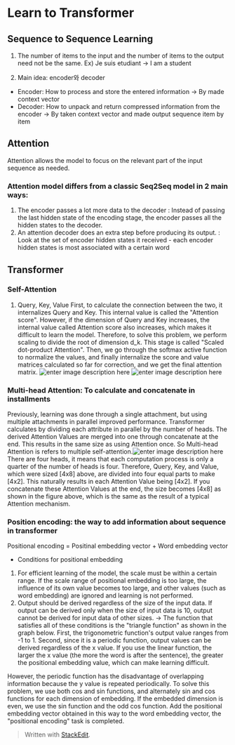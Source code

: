 ﻿# Learn to Transformer

## Sequence to Sequence Learning

1. The number of items to the input and the number of items to the output need not be the same.
Ex) Je suis etudiant -> I am a student

2. Main idea: encoder와 decoder
- Encoder: How to process and store the entered information
-> By made context vector
- Decoder: How to unpack and return compressed information from the encoder
-> By taken context vector and made output sequence item by item

## Attention
Attention allows the model to focus on the relevant part of the input sequence as needed.

### Attention model differs from a classic Seq2Seq model in 2 main ways:
1. The encoder passes a lot more data to the decoder
: Instead of passing the last hidden state of the encoding stage, the encoder passes all the hidden states to the decoder.
2. An attention decoder does an extra step before producing its output.
: Look at the set of encoder hidden states it received - each encoder hidden states is most associated with a certain word 

## Transformer

### Self-Attention
 1. Query, Key, Value
First, to calculate the connection between the two, it internalizes Query and Key. This internal value is called the "Attention score". However, if the dimension of Query and Key increases, the internal value called Attention score also increases, which makes it difficult to learn the model. Therefore, to solve this problem, we perform scaling to divide the root of dimension d_k. This stage is called "Scaled dot-product Attention". Then, we go through the softmax active function to normalize the values, and finally internalize the score and value matrices calculated so far for correction, and we get the final attention matrix.
![enter image description here](https://img1.daumcdn.net/thumb/R1280x0/?scode=mtistory2&fname=https://blog.kakaocdn.net/dn/yVVfe/btrTzCrzFGc/Zh23AOAdSZiNgMzmU7KsF0/img.png)
![enter image description here](https://img1.daumcdn.net/thumb/R1280x0/?scode=mtistory2&fname=https://blog.kakaocdn.net/dn/esNIJL/btrTu3cUZiT/pl72Q5rMS4jjHmTvXTo0n1/img.png)

### Multi-head Attention: To calculate and concatenate in installments
Previously, learning was done through a single attachment, but using multiple attachments in parallel improved performance.
Transformer calculates by dividing each attribute in parallel by the number of heads. The derived Attention Values are merged into one through concatenate at the end. This results in the same size as using Attention once.
So Multi-head Attention is refers to multiple self-attention.![enter image description here](https://img1.daumcdn.net/thumb/R1280x0/?scode=mtistory2&fname=https://blog.kakaocdn.net/dn/PrYWZ/btrTGZz0eAH/KhrIxmbrDlU8CueeztcEJK/img.png)
There are four heads, it means that each computation process is only a quarter of the number of heads is four. Therefore, Query, Key, and Value, which were sized [4x8] above, are divided into four equal parts to make [4x2]. This naturally results in each Attention Value being [4x2]. If you concatenate these Attention Values at the end, the size becomes [4x8] as shown in the figure above, which is the same as the result of a typical Attention mechanism.

### Position encoding: the way to add information about sequence in transformer
Positional encoding = Positinal embedding vector + Word embedding vector

* Conditions for positional embedding
1. For efficient learning of the model, the scale must be within a certain range. If the scale range of positional embedding is too large, the influence of its own value becomes too large, and other values (such as word embedding) are ignored and learning is not performed.  
2. Output should be derived regardless of the size of the input data. If output can be derived only when the size of input data is 10, output cannot be derived for input data of other sizes.
-> The function that satisfies all of these conditions is the "triangle function" as shown in the graph below. First, the trigonometric function's output value ranges from -1 to 1. Second, since it is a periodic function, output values can be derived regardless of the x value. 
If you use the linear function, the larger the x value (the more the word is after the sentence), the greater the positional embedding value, which can make learning difficult.

However, the periodic function has the disadvantage of overlapping information because the y value is repeated periodically. To solve this problem, we use both cos and sin functions, and alternately sin and cos functions for each dimension of embedding.
If the embedded dimension is even, we use the sin function and the odd cos function. Add the positional embedding vector obtained in this way to the word embedding vector, the "positional encoding" task is completed.

> Written with [StackEdit](https://stackedit.io/).
